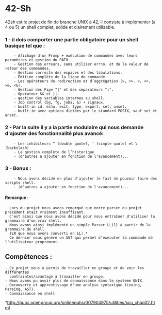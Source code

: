 # 42-Sh

42sh est le projet de fin de branche UNIX à 42, il consiste à implémenter (à 4 ou 5) un shell complet, solide et clairement utilisable.

  ### 1 - il dois comporter une partie obligatoire pour un shell basique tel que :
        - Afichage d'un Promp + exécution de commandes avec leurs paramètres et gestion du PATH.
        - Gestion des erreurs, sans utiliser errno, et de la valeur de retour des commandes.
        - Gestion correcte des espaces et des tabulations.
        - Édition complète de la ligne de commande.
        - Les opérateurs de redirection et d’aggrégation (>, >>, <, <<, >&, <&).
        - Gestion des Pipe "|" et des separateurs ";".
        - Operateur && et ||.
        - gestion des variables internes au shell.
        - Job control (bg, fg, jobs, &) + signaux.
        - built-in cd, echo, exit, type, export, set, unset.
        - built-in avec options dictées par le standard POSIX, sauf set et unset.
        
 ### 2 - Par la suite il y a la partie modulaire qui nous demande d'ajouter des fonctionnalité plus avancé:
        - Les inhibiteurs ” (double quote), ’ (simple quote) et \ (backslash)
        - La gestion complète de l’historique
        - (d'autres a ajouter en fonction de l'avancement)...
        
        
 ### 3 - Bonus :
        - Nous avons décidé en plus d'ajouter le fait de pouvoir faire des scripts shell.
        - (d'autres a ajouter en fonction de l'avancement)...


#### Remarque :
      Lors du projet nous avons remarqué que notre parser du projet précédent etait vraiment insuffisant.
      C'est ainsi que nous avons décidé pour nous entraîner d'utiliser la grammaire d'un vrai shell.
      Nous avons ainsi implémenté un simple Parser LL(1) à partir de la grammaire du shell 
      (LR que nous avons converti en LL).*
      Ce dernier nous génére un AST qui permet d'éxecuter la commande de l'utilisateur proprement.


## Compétences :
    - Ce projet nous à permis de travailler en groupe et de voir les différentes
      contraintes/avantage à travailler en groupe.
    - Nous avons pu avoir plus de connaissance dans le systeme UNIX.
    - Decouverte et apprentissage d'une analyse syntaxique (Lexing, Parsing, AST).
    - Connaissance en shell
 
*http://pubs.opengroup.org/onlinepubs/007904975/utilities/xcu_chap02.html
